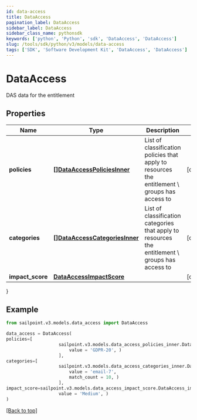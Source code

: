 ```yaml
---
id: data-access
title: DataAccess
pagination_label: DataAccess
sidebar_label: DataAccess
sidebar_class_name: pythonsdk
keywords: ['python', 'Python', 'sdk', 'DataAccess', 'DataAccess']
slug: /tools/sdk/python/v3/models/data-access
tags: ['SDK', 'Software Development Kit', 'DataAccess', 'DataAccess']
---
```


# DataAccess

DAS data for the entitlement

## Properties

| Name | Type | Description | Notes |
| --- | --- | --- | --- |
| **policies** | [**[]DataAccessPoliciesInner**](data-access-policies-inner) | List of classification policies that apply to resources the entitlement \\ groups has access to | [optional] |
| **categories** | [**[]DataAccessCategoriesInner**](data-access-categories-inner) | List of classification categories that apply to resources the entitlement \\ groups has access to | [optional] |
| **impact_score** | [**DataAccessImpactScore**](data-access-impact-score) |  | [optional] |

}

## Example

```python
from sailpoint.v3.models.data_access import DataAccess

data_access = DataAccess(
policies=[
                    sailpoint.v3.models.data_access_policies_inner.DataAccess_policies_inner(
                        value = 'GDPR-20', )
                    ],
categories=[
                    sailpoint.v3.models.data_access_categories_inner.DataAccess_categories_inner(
                        value = 'email-7',
                        match_count = 10, )
                    ],
impact_score=sailpoint.v3.models.data_access_impact_score.DataAccess_impactScore(
                    value = 'Medium', )
)

```

[[Back to top]](#)
